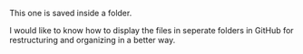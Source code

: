 This one is saved inside a folder.

I would like to know how to display the files in seperate folders in GitHub for restructuring and organizing in a better way.
